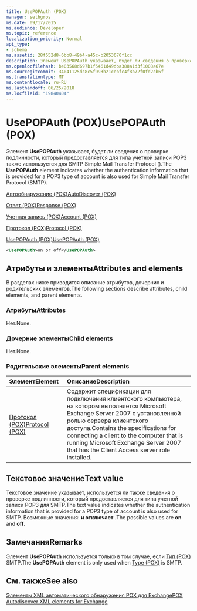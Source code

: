 ```yaml
---
title: UsePOPAuth (POX)
manager: sethgros
ms.date: 09/17/2015
ms.audience: Developer
ms.topic: reference
localization_priority: Normal
api_type:
- schema
ms.assetid: 28f552d8-6bb8-49b4-a45c-b2053670f1cc
description: Элемент UsePOPAuth указывает, будет ли сведения о проверке подлинности, который предоставляется для типа учетной записи POP3 также используется для SMTP Simple Mail Transfer Protocol ().
ms.openlocfilehash: be03568d697b1f5461d49dba388a1d3f1008a67e
ms.sourcegitcommit: 34041125dc8c5f993b21cebfc4f8b72f0fd2cb6f
ms.translationtype: MT
ms.contentlocale: ru-RU
ms.lasthandoff: 06/25/2018
ms.locfileid: "19840404"
---
```

# <a name="usepopauth-pox"></a><span data-ttu-id="75c69-103">UsePOPAuth (POX)</span><span class="sxs-lookup"><span data-stu-id="75c69-103">UsePOPAuth (POX)</span></span>

<span data-ttu-id="75c69-104">Элемент **UsePOPAuth** указывает, будет ли сведения о проверке подлинности, который предоставляется для типа учетной записи POP3 также используется для SMTP Simple Mail Transfer Protocol ().</span><span class="sxs-lookup"><span data-stu-id="75c69-104">The **UsePOPAuth** element indicates whether the authentication information that is provided for a POP3 type of account is also used for Simple Mail Transfer Protocol (SMTP).</span></span> 
  
[<span data-ttu-id="75c69-105">Автообнаружение (POX)</span><span class="sxs-lookup"><span data-stu-id="75c69-105">AutoDiscover (POX)</span></span>](autodiscover-pox.md)
  
[<span data-ttu-id="75c69-106">Ответ (POX)</span><span class="sxs-lookup"><span data-stu-id="75c69-106">Response (POX)</span></span>](response-pox.md)
  
[<span data-ttu-id="75c69-107">Учетная запись (POX)</span><span class="sxs-lookup"><span data-stu-id="75c69-107">Account (POX)</span></span>](account-pox.md)
  
[<span data-ttu-id="75c69-108">Протокол (POX)</span><span class="sxs-lookup"><span data-stu-id="75c69-108">Protocol (POX)</span></span>](protocol-pox.md)
  
[<span data-ttu-id="75c69-109">UsePOPAuth (POX)</span><span class="sxs-lookup"><span data-stu-id="75c69-109">UsePOPAuth (POX)</span></span>](usepopauth-pox.md)
  
```xml
<UsePOPAuth>on or off</UsePOPAuth>
```

## <a name="attributes-and-elements"></a><span data-ttu-id="75c69-110">Атрибуты и элементы</span><span class="sxs-lookup"><span data-stu-id="75c69-110">Attributes and elements</span></span>

<span data-ttu-id="75c69-111">В разделах ниже приводится описание атрибутов, дочерних и родительских элементов.</span><span class="sxs-lookup"><span data-stu-id="75c69-111">The following sections describe attributes, child elements, and parent elements.</span></span>
  
### <a name="attributes"></a><span data-ttu-id="75c69-112">Атрибуты</span><span class="sxs-lookup"><span data-stu-id="75c69-112">Attributes</span></span>

<span data-ttu-id="75c69-113">Нет.</span><span class="sxs-lookup"><span data-stu-id="75c69-113">None.</span></span>
  
### <a name="child-elements"></a><span data-ttu-id="75c69-114">Дочерние элементы</span><span class="sxs-lookup"><span data-stu-id="75c69-114">Child elements</span></span>

<span data-ttu-id="75c69-115">Нет.</span><span class="sxs-lookup"><span data-stu-id="75c69-115">None.</span></span>
  
### <a name="parent-elements"></a><span data-ttu-id="75c69-116">Родительские элементы</span><span class="sxs-lookup"><span data-stu-id="75c69-116">Parent elements</span></span>

|<span data-ttu-id="75c69-117">**Элемент**</span><span class="sxs-lookup"><span data-stu-id="75c69-117">**Element**</span></span>|<span data-ttu-id="75c69-118">**Описание**</span><span class="sxs-lookup"><span data-stu-id="75c69-118">**Description**</span></span>|
|:-----|:-----|
|[<span data-ttu-id="75c69-119">Протокол (POX)</span><span class="sxs-lookup"><span data-stu-id="75c69-119">Protocol (POX)</span></span>](protocol-pox.md) <br/> |<span data-ttu-id="75c69-120">Содержит спецификации для подключения клиентского компьютера, на котором выполняется Microsoft Exchange Server 2007 с установленной ролью сервера клиентского доступа.</span><span class="sxs-lookup"><span data-stu-id="75c69-120">Contains the specifications for connecting a client to the computer that is running Microsoft Exchange Server 2007 that has the Client Access server role installed.</span></span>  <br/> |
   
## <a name="text-value"></a><span data-ttu-id="75c69-121">Текстовое значение</span><span class="sxs-lookup"><span data-stu-id="75c69-121">Text value</span></span>

<span data-ttu-id="75c69-122">Текстовое значение указывает, используется ли также сведения о проверке подлинности, который предоставляется для типа учетной записи POP3 для SMTP.</span><span class="sxs-lookup"><span data-stu-id="75c69-122">The text value indicates whether the authentication information that is provided for a POP3 type of account is also used for SMTP.</span></span> <span data-ttu-id="75c69-123">Возможные значения: **и **отключает**** .</span><span class="sxs-lookup"><span data-stu-id="75c69-123">The possible values are **on** and **off**.</span></span>
  
## <a name="remarks"></a><span data-ttu-id="75c69-124">Замечания</span><span class="sxs-lookup"><span data-stu-id="75c69-124">Remarks</span></span>

<span data-ttu-id="75c69-125">Элемент **UsePOPAuth** используется только в том случае, если [Тип (POX)](type-pox.md) SMTP.</span><span class="sxs-lookup"><span data-stu-id="75c69-125">The **UsePOPAuth** element is only used when [Type (POX)](type-pox.md) is SMTP.</span></span> 
  
## <a name="see-also"></a><span data-ttu-id="75c69-126">См. также</span><span class="sxs-lookup"><span data-stu-id="75c69-126">See also</span></span>



[<span data-ttu-id="75c69-127">Элементы XML автоматического обнаружения POX для Exchange</span><span class="sxs-lookup"><span data-stu-id="75c69-127">POX Autodiscover XML elements for Exchange</span></span>](pox-autodiscover-xml-elements-for-exchange.md)

